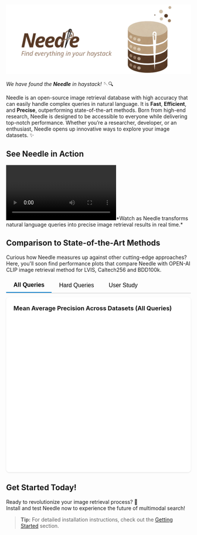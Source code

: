 <!-- Needle Banner -->
![Needle Banner](media/needle-banner-transparent.png)

<!-- Motto -->
*We have found the* ***Needle*** *in haystack!* 🪡🔍

<!-- Description -->
Needle is an open-source image retrieval database with high accuracy that can easily handle complex queries in natural language. It is **Fast**, **Efficient**, and **Precise**, outperforming state-of-the-art methods. Born from high-end research, Needle is designed to be accessible to everyone while delivering top-notch performance. Whether you’re a researcher, developer, or an enthusiast, Needle opens up innovative ways to explore your image datasets. ✨

<!-- Demonstration GIF -->
## See Needle in Action

<video controls>
  <source src="media/needle-demo.mp4" type="video/mp4">
</video>*Watch as Needle transforms natural language queries into precise image retrieval results in real time.*

## Comparison to State-of-the-Art Methods

Curious how Needle measures up against other cutting-edge approaches? Here, you'll soon find performance plots that
compare Needle with OPEN-AI CLIP image retrieval method for LVIS, Caltech256 and BDD100k.

<!DOCTYPE html>
<html lang="en">
<head>
    <meta charset="UTF-8">
    <meta name="viewport" content="width=device-width, initial-scale=1.0">
    <script src="https://cdnjs.cloudflare.com/ajax/libs/Chart.js/3.7.0/chart.min.js"></script>
    <style>
        .tabs {
            display: flex;
            margin-bottom: 10px;
            border-bottom: 2px solid #e0e0e0;
        }
        .tab-button {
            padding: 10px 20px;
            cursor: pointer;
            border: none;
            background: none;
            outline: none;
            font-size: 16px;
        }
        .tab-button.active {
            border-bottom: 2px solid #007acc;
            font-weight: bold;
        }
        .tab-content {
            display: none;
        }
        .tab-content.active {
            display: block;
        }
    </style>
    <title>Mean Average Precision Charts</title>
</head>
<body>
    <div class="tabs">
        <button class="tab-button active" id="allQueriesTab">All Queries</button>
        <button class="tab-button" id="hardQueriesTab">Hard Queries</button>
        <button class="tab-button" id="userStudyTab">User Study</button>
    </div>
    <div id="chartContainer">
        <div class="tab-content active" id="allQueriesContent">
            <div style="background: white; border-radius: 8px; padding: 20px; box-shadow: 0 1px 3px rgba(0,0,0,0.12);">
                <h3 style="margin-block-start: 0" id="chartTitle">Mean Average Precision Across Datasets (All Queries)</h3>
                <div style="height: 400px;">
                    <canvas id="allQueriesChart"></canvas>
                </div>
            </div>
        </div>
        <div class="tab-content" id="hardQueriesContent">
            <div style="background: white; border-radius: 8px; padding: 20px; box-shadow: 0 1px 3px rgba(0,0,0,0.12);">
                <h3 style="margin-block-start: 0">Mean Average Precision Across Datasets (Hard Queries)</h3>
                <div style="height: 400px;">
                    <canvas id="hardQueriesChart"></canvas>
                </div>
            </div>
        </div>
        <div class="tab-content" id="userStudyContent">
            <div style="background: white; border-radius: 8px; padding: 20px; box-shadow: 0 1px 3px rgba(0,0,0,0.12);">
                <h3 style="margin-block-start: 0">User Study Preferences</h3>
                <div style="height: 400px;">
                    <canvas id="preferenceChart"></canvas>
                </div>
            </div>
        </div>
    </div>
    <script>
        document.addEventListener('DOMContentLoaded', function () {
            // Data for All Queries Tab
            const allQueriesData = {
                labels: ['LVIS', 'Caltech256', 'BDD100K', 'COCO'],
                datasets: [
                    {
                        label: 'Needle',
                        data: [0.323, 0.966, 0.711, 0.977],
                        backgroundColor: '#c2e8c4',
                        borderColor: '#2e7d32',
                        borderWidth: 1
                    },
                    {
                        label: 'CLIP',
                        data: [0.168, 0.939, 0.670, 0.952],
                        backgroundColor: '#c7dff9',
                        borderColor: '#1565c0',
                        borderWidth: 1
                    },
                    {
                        label: 'ALIGN',
                        data: [0.207, 0.947, 0.573, 0.960],
                        backgroundColor: '#ffe1c8',
                        borderColor: '#ef6c00',
                        borderWidth: 1
                    },
                    {
                        label: 'FLAVA',
                        data: [0.180, 0.903, 0.698, 0.941],
                        backgroundColor: '#e8d1f7',
                        borderColor: '#6a1b9a',
                        borderWidth: 1
                    },
                    {
                        label: 'BLIP + MiniLM',
                        data: [0.179, 0.838, 0.610, 0.951],
                        backgroundColor: '#f9cdde',
                        borderColor: '#c2185b',
                        borderWidth: 1
                    }
                ]
            };
            const hardQueriesData = {
                labels: ['LVIS', 'Caltech256', 'BDD100K', 'COCO'],
                 datasets: [
                {
                    label: 'Needle',
                    data: [0.249, 0.687, 0.158, 0.981],
                    backgroundColor: '#c2e8c4',
                    borderColor: '#2e7d32',
                    borderWidth: 1
                },
                {
                    label: 'CLIP',
                    data: [0.078, 0.181, 0.005, 0.477],
                    backgroundColor: '#c7dff9',
                    borderColor: '#1565c0',
                    borderWidth: 1
                },
                {
                    label: 'ALIGN',
                    data: [0.129, 0.398, 0.003, 0.895],
                    backgroundColor: '#ffe1c8',
                    borderColor: '#ef6c00',
                    borderWidth: 1
                },
                {
                    label: 'FLAVA',
                    data: [0.099, 0.306, 0.036, 0.281],
                    backgroundColor: '#e8d1f7',
                    borderColor: '#6a1b9a',
                    borderWidth: 1
                },
                {
                    label: 'BLIP + MiniLM',
                    data: [0.107, 0.372, 0.144, 0.698],
                    backgroundColor: '#f9cdde',
                    borderColor: '#c2185b',
                    borderWidth: 1
                }
            ]
            };
            const allQueriesCtx = document.getElementById('allQueriesChart').getContext('2d');
            const allQueriesChart = new Chart(allQueriesCtx, {
                type: 'bar',
                data: allQueriesData,
                options: {
                    responsive: true,
                    maintainAspectRatio: false,
                    scales: {
                        y: {
                            beginAtZero: true,
                            title: {
                                display: true,
                                text: 'Mean Average Precision'
                            }
                        }
                    }
                }
            });
            const hardQueriesCtx = document.getElementById('hardQueriesChart').getContext('2d');
            const hardQueriesChart = new Chart(hardQueriesCtx, {
                type: 'bar',
                data: hardQueriesData,
                options: {
                    responsive: true,
                    maintainAspectRatio: false,
                    scales: {
                        y: {
                            beginAtZero: true,
                            title: {
                                display: true,
                                text: 'Mean Average Precision'
                            }
                        }
                    }
                }
            });
            const preferenceCtx = document.getElementById('preferenceChart').getContext('2d');
            new Chart(preferenceCtx, {
                type: 'bar',
                data: {
                    labels: ['Needle', 'CLIP', 'Both', 'Neither'],
                    datasets: [
                        {
                            label: 'Needle',
                            data: [52.52, 23.23, 14.15, 10.1],
                            backgroundColor: '#bbddf5',
                            borderColor: '#367ea4',
                            borderWidth: 1
                        }
                    ]
                },
                options: {
                    responsive: true,
                    maintainAspectRatio: false,
                    plugins: {
                        tooltip: {
                            callbacks: {
                                label: function(context) {
                                    return context.dataset.label + ': ' + context.raw + '%';
                                }
                            }
                        }
                    },
                    scales: {
                        y: {
                            beginAtZero: true,
                            max: 100,
                            title: {
                                display: true,
                                text: 'Score (%)'
                            }
                        }
                    }
                }
            });
            const allQueriesTab = document.getElementById('allQueriesTab');
            const hardQueriesTab = document.getElementById('hardQueriesTab');
            const userStudyTab = document.getElementById('userStudyTab');
            const allQueriesContent = document.getElementById('allQueriesContent');
            const hardQueriesContent = document.getElementById('hardQueriesContent');
            const userStudyContent = document.getElementById('userStudyContent');
            allQueriesTab.addEventListener('click', function () {
                allQueriesTab.classList.add('active');
                hardQueriesTab.classList.remove('active');
                userStudyTab.classList.remove('active');
                allQueriesContent.classList.add('active');
                hardQueriesContent.classList.remove('active');
                userStudyContent.classList.remove('active');
            });
            hardQueriesTab.addEventListener('click', function () {
                hardQueriesTab.classList.add('active');
                allQueriesTab.classList.remove('active');
                userStudyTab.classList.remove('active');
                hardQueriesContent.classList.add('active');
                allQueriesContent.classList.remove('active');
                userStudyContent.classList.remove('active');
            });
            userStudyTab.addEventListener('click', function () {
                userStudyTab.classList.add('active');
                allQueriesTab.classList.remove('active');
                hardQueriesTab.classList.remove('active');
                userStudyContent.classList.add('active');
                allQueriesContent.classList.remove('active');
                hardQueriesContent.classList.remove('active');
            });
        });
    </script>
</body>
</html>

<!-- Call to Action -->
## Get Started Today!
Ready to revolutionize your image retrieval process? 🚀  
Install and test Needle now to experience the future of multimodal search!

> **Tip:** For detailed installation instructions, check out the [Getting Started](getting-started.md) section.

